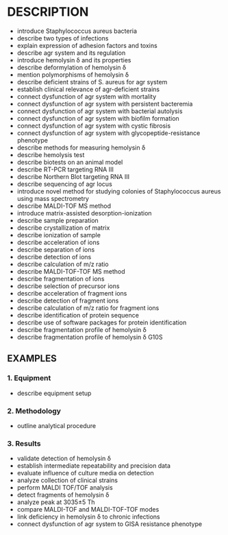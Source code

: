 # DESCRIPTION

- introduce Staphylococcus aureus bacteria
- describe two types of infections
- explain expression of adhesion factors and toxins
- describe agr system and its regulation
- introduce hemolysin δ and its properties
- describe deformylation of hemolysin δ
- mention polymorphisms of hemolysin δ
- describe deficient strains of S. aureus for agr system
- establish clinical relevance of agr-deficient strains
- connect dysfunction of agr system with mortality
- connect dysfunction of agr system with persistent bacteremia
- connect dysfunction of agr system with bacterial autolysis
- connect dysfunction of agr system with biofilm formation
- connect dysfunction of agr system with cystic fibrosis
- connect dysfunction of agr system with glycopeptide-resistance phenotype
- describe methods for measuring hemolysin δ
- describe hemolysis test
- describe biotests on an animal model
- describe RT-PCR targeting RNA III
- describe Northern Blot targeting RNA III
- describe sequencing of agr locus
- introduce novel method for studying colonies of Staphylococcus aureus using mass spectrometry
- describe MALDI-TOF MS method
- introduce matrix-assisted desorption-ionization
- describe sample preparation
- describe crystallization of matrix
- describe ionization of sample
- describe acceleration of ions
- describe separation of ions
- describe detection of ions
- describe calculation of m/z ratio
- describe MALDI-TOF-TOF MS method
- describe fragmentation of ions
- describe selection of precursor ions
- describe acceleration of fragment ions
- describe detection of fragment ions
- describe calculation of m/z ratio for fragment ions
- describe identification of protein sequence
- describe use of software packages for protein identification
- describe fragmentation profile of hemolysin δ
- describe fragmentation profile of hemolysin δ G10S

## EXAMPLES

### 1. Equipment

- describe equipment setup

### 2. Methodology

- outline analytical procedure

### 3. Results

- validate detection of hemolysin δ
- establish intermediate repeatability and precision data
- evaluate influence of culture media on detection
- analyze collection of clinical strains
- perform MALDI TOF/TOF analysis
- detect fragments of hemolysin δ
- analyze peak at 3035±5 Th
- compare MALDI-TOF and MALDI-TOF-TOF modes
- link deficiency in hemolysin δ to chronic infections
- connect dysfunction of agr system to GISA resistance phenotype


